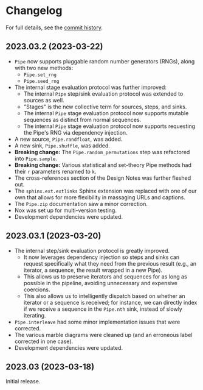# Changelog

For full details, see the [commit
history](https://github.com/alchemicalhydra/seittik/commits/master).

## 2023.03.2 (2023-03-22)

- `Pipe` now supports pluggable random number generators (RNGs), along
  with two new methods:
  - `Pipe.set_rng`
  - `Pipe.seed_rng`
- The internal stage evaluation protocol was further improved:
  - The internal `Pipe` step/sink evaluation protocol was extended to
    sources as well.
  - "Stages" is the new collective term for sources, steps, and sinks.
  - The internal `Pipe` stage evaluation protocol now supports mutable
    sequences as distinct from normal sequences.
  - The internal `Pipe` stage evaluation protocol now supports requesting
    the Pipe's RNG via dependency injection.
- A new source, `Pipe.randfloat`, was added.
- A new sink, `Pipe.shuffle`, was added.
- **Breaking change:** The `Pipe.random_permutations` step was
  refactored into `Pipe.sample`.
- **Breaking change:** Various statistical and set-theory Pipe methods had
  their `r` parameters renamed to `k`.
- The cross-references section of the Design Notes was further fleshed
  out.
- The `sphinx.ext.extlinks` Sphinx extension was replaced with one of our
  own that allows for more flexibility in massaging URLs and captions.
- The `Pipe.zip` documentation saw a minor correction.
- Nox was set up for multi-version testing.
- Development dependencies were updated.

## 2023.03.1 (2023-03-20)

- The internal step/sink evaluation protocol is greatly improved.
  - It now leverages dependency injection so steps and sinks can request
    specifically what they need from the previous result (e.g., an iterator,
    a sequence, the result wrapped in a new Pipe).
  - This allows us to preserve iterators and sequences for as long as
    possible in the pipeline, avoiding unnecessary and expensive coercions.
  - This also allows us to intelligently dispatch based on whether an
    iterator or a sequence is received; for instance, we can directly index
    if we receive a sequence in the `Pipe.nth` sink, instead of slowly
    iterating.
- `Pipe.interleave` had some minor implementation issues that were
  corrected.
- The various marble diagrams were cleaned up (and an erroneous label
  corrected in one case).
- Development dependencies were updated.

## 2023.03 (2023-03-18)

Initial release.
